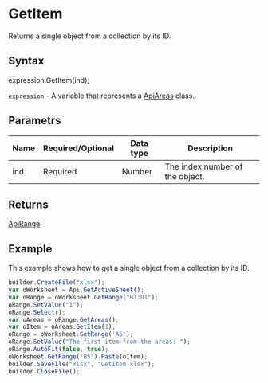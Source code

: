 # GetItem

Returns a single object from a collection by its ID.

## Syntax

expression.GetItem(ind);

`expression` - A variable that represents a [ApiAreas](../ApiAreas.md) class.

## Parametrs

| **Name** | **Required/Optional** | **Data type** | **Description** |
| ------------- | ------------- | ------------- | ------------- |
| ind | Required | Number | The index number of the object. |

## Returns

[ApiRange](../../ApiRange/ApiRange.md)

## Example

This example shows how to get a single object from a collection by its ID.

```javascript
builder.CreateFile("xlsx");
var oWorksheet = Api.GetActiveSheet();
var oRange = oWorksheet.GetRange("B1:D1");
oRange.SetValue("1");
oRange.Select();
var oAreas = oRange.GetAreas();
var oItem = oAreas.GetItem(1);
oRange = oWorksheet.GetRange('A5');
oRange.SetValue("The first item from the areas: ");
oRange.AutoFit(false, true);
oWorksheet.GetRange('B5').Paste(oItem);
builder.SaveFile("xlsx", "GetItem.xlsx");
builder.CloseFile();
```